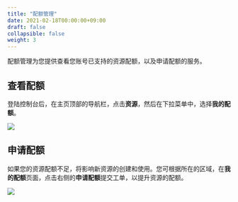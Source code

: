 ```yaml
---
title: "配额管理"
date: 2021-02-18T00:00:00+09:00
draft: false
collapsible: false
weight: 3
---
```


配额管理为您提供查看您账号已支持的资源配额，以及申请配额的服务。

## 查看配额

登陆控制台后，在主页顶部的导航栏，点击**资源**，然后在下拉菜单中，选择**我的配额**。

![](../_images/my-quato.png)

## 申请配额

如果您的资源配额不足，将影响新资源的创建和使用。您可根据所在的区域，在**我的配额**页面，点击右侧的**申请配额**提交工单，以提升资源的配额。

![](../_images/asking-for-quato.png)





